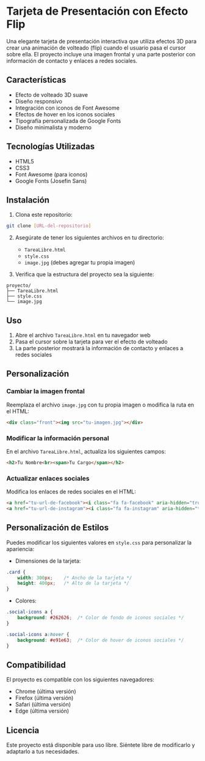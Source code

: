 # Tarjeta de Presentación con Efecto Flip

Una elegante tarjeta de presentación interactiva que utiliza efectos 3D para crear una animación de volteado (flip) cuando el usuario pasa el cursor sobre ella. El proyecto incluye una imagen frontal y una parte posterior con información de contacto y enlaces a redes sociales.

## Características

- Efecto de volteado 3D suave
- Diseño responsivo
- Integración con iconos de Font Awesome
- Efectos de hover en los iconos sociales
- Tipografía personalizada de Google Fonts
- Diseño minimalista y moderno

## Tecnologías Utilizadas

- HTML5
- CSS3
- Font Awesome (para iconos)
- Google Fonts (Josefin Sans)

## Instalación

1. Clona este repositorio:
```bash
git clone [URL-del-repositorio]
```

2. Asegúrate de tener los siguientes archivos en tu directorio:
   - `TareaLibre.html`
   - `style.css`
   - `image.jpg` (debes agregar tu propia imagen)

3. Verifica que la estructura del proyecto sea la siguiente:
```
proyecto/
├── TareaLibre.html
├── style.css
└── image.jpg
```

## Uso

1. Abre el archivo `TareaLibre.html` en tu navegador web
2. Pasa el cursor sobre la tarjeta para ver el efecto de volteado
3. La parte posterior mostrará la información de contacto y enlaces a redes sociales

## Personalización

### Cambiar la imagen frontal
Reemplaza el archivo `image.jpg` con tu propia imagen o modifica la ruta en el HTML:
```html
<div class="front"><img src="tu-imagen.jpg"></div>
```

### Modificar la información personal
En el archivo `TareaLibre.html`, actualiza los siguientes campos:
```html
<h2>Tu Nombre<br><span>Tu Cargo</span></h2>
```

### Actualizar enlaces sociales
Modifica los enlaces de redes sociales en el HTML:
```html
<a href="tu-url-de-facebook"><i class="fa fa-facebook" aria-hidden="true"></i></a>
<a href="tu-url-de-instagram"><i class="fa fa-instagram" aria-hidden="true"></i></a>
```

## Personalización de Estilos

Puedes modificar los siguientes valores en `style.css` para personalizar la apariencia:

- Dimensiones de la tarjeta:
```css
.card {
    width: 300px;    /* Ancho de la tarjeta */
    height: 400px;   /* Alto de la tarjeta */
}
```

- Colores:
```css
.social-icons a {
    background: #262626;  /* Color de fondo de iconos sociales */
}

.social-icons a:hover {
    background: #e91e63;  /* Color de hover de iconos sociales */
}
```

## Compatibilidad

El proyecto es compatible con los siguientes navegadores:
- Chrome (última versión)
- Firefox (última versión)
- Safari (última versión)
- Edge (última versión)

## Licencia

Este proyecto está disponible para uso libre. Siéntete libre de modificarlo y adaptarlo a tus necesidades.
